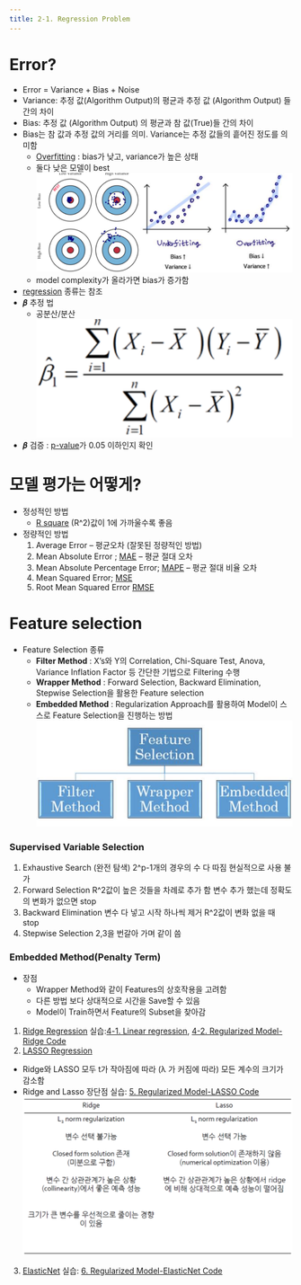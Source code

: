 ```yaml
---
title: 2-1. Regression Problem
---
```


# Error?
- Error = Variance + Bias + Noise
- Variance: 추정 값(Algorithm Output)의 평균과 추정 값 (Algorithm Output) 들 간의 차이 
- Bias: 추정 값 (Algorithm Output) 의 평균과 참 값(True)들 간의 차이 
- Bias는 참 값과 추정 값의 거리를 의미. Variance는 추정 값들의 흩어진 정도를 의미함
	 - [Overfitting](https://code7ssage.github.io/Overfitting/) : bias가 낮고, variance가 높은 상태
	 - 둘다 낮은 모델이 best
	![image](https://github.com/code7ssage/code7ssage.github.io/blob/master/assets/attached%20file/Pasted%20image%2020240104124601.png?raw=true)
	 - model complexity가 올라가면 bias가 증가함
- [regression](https://code7ssage.github.io/regression/) 종류는 참조
- 𝜷 추정 법
	- 공분산/분산
	![image](https://github.com/code7ssage/code7ssage.github.io/blob/master/assets/attached%20file/Pasted%20image%2020240104125850.png?raw=true)
- 𝜷 검증 : [p-value](https://code7ssage.github.io/p-value/)가 0.05 이하인지 확인 
# 모델 평가는 어떻게?
- 정성적인 방법
	- [R square](https://code7ssage.github.io/R-square/) (R^2)값이 1에 가까울수록 좋음
- 정량적인 방법 
	1. Average Error – 평균오차 (잘못된 정량적인 방법)
	2. Mean Absolute Error ; [MAE](https://code7ssage.github.io/MAE/) – 평균 절대 오차
	3. Mean Absolute Percentage Error; [MAPE](https://code7ssage.github.io/MAPE/) – 평균 절대 비율 오차
	4. Mean Squared Error; [MSE](https://code7ssage.github.io/MSE/)
	5. Root Mean Squared Error [RMSE](https://code7ssage.github.io/RMSE/)
# Feature selection
- Feature Selection 종류
	- **Filter Method** : X’s와 Y의 Correlation, Chi-Square Test, Anova, Variance Inflation Factor 등 간단한 기법으로 Filtering 수행 
	- **Wrapper Method** : Forward Selection, Backward Elimination, Stepwise Selection을 활용한 Feature selection 
	- **Embedded Method** : Regularization Approach를 활용하여 Model이 스스로 Feature Selection을 진행하는 방법
	![image](https://github.com/code7ssage/code7ssage.github.io/blob/master/assets/attached%20file/Pasted%20image%2020240104142958.png?raw=true)
### Supervised Variable Selection
1. Exhaustive Search (완전 탐색)
	2^p-1개의 경우의 수 다 따짐
	현실적으로 사용 불가
2. Forward Selection
	R^2값이 높은 것들을 차례로 추가 함
	변수 추가 했는데 정확도의 변화가 없으면 stop
3. Backward Elimination
	변수 다 넣고 시작 하나씩 제거
	R^2값이 변화 없을 때 stop
4. Stepwise Selection
	 2,3을 번갈아 가며 같이 씀
### Embedded Method(Penalty Term)

- 장점 
	- Wrapper Method와 같이 Features의 상호작용을 고려함 
	- 다른 방법 보다 상대적으로 시간을 Save할 수 있음 
	- Model이 Train하면서 Feature의 Subset을 찾아감
1. [Ridge Regression](https://code7ssage.github.io/Ridge-Regression/)
	실습:[4-1. Linear regression](https://code7ssage.github.io/4-1.-Linear-regression/), [4-2. Regularized Model-Ridge Code](https://code7ssage.github.io/4-2.-Regularized-Model-Ridge-Code/)
2. [LASSO Regression](https://code7ssage.github.io/LASSO-Regression/)
- Ridge와 LASSO 모두 t가 작아짐에 따라 (λ 가 커짐에 따라) 모든 계수의 크기가 감소함
- Ridge and Lasso 장단점
	실습: [5. Regularized Model-LASSO Code](https://code7ssage.github.io/5.-Regularized-Model-LASSO-Code/)
	![image](https://github.com/code7ssage/code7ssage.github.io/blob/master/assets/attached%20file/Pasted%20image%2020240104145805.png?raw=true)
3. [ElasticNet](https://code7ssage.github.io/ElasticNet/)
	실습: [6. Regularized Model-ElasticNet Code](https://code7ssage.github.io/6.-Regularized-Model-ElasticNet-Code/)